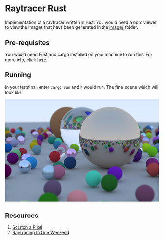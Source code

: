 # Raytracer Rust

Implementation of a raytracer written in rust. You would need a [ppm viewer](https://www.cs.rhodes.edu/welshc/COMP141_F16/ppmReader.html) to view the images that have been generated in the [images](/images/) folder.

## Pre-requisites
You would need Rust and cargo installed on your machine to run this. For more info, click [here](https://www.rust-lang.org/tools/install).

## Running
In your terminal, enter `cargo run` and it would run. The final scene which will look like:

![random glass, metal and diffuse balls](./images/final_render.png)


## Resources
1. [Scratch a Pixel](https://www.scratchapixel.com/)
2. [RayTracing In One Weekend](https://raytracing.github.io/books/RayTracingInOneWeekend.html)